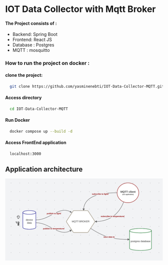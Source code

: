 # IOT Data Collector with Mqtt Broker

#### The Project consists of :

- Backend: Spring Boot
- Frontend: React JS
- Database : Postgres
- MQTT : mosquitto


### How to run the project on docker :


#### clone the project: 

```bash
  git clone https://github.com/yasminenebti/IOT-Data-Collector-MQTT.git
```
#### Access directory

```bash
  cd IOT-Data-Collector-MQTT
```

#### Run Docker

```bash
  docker compose up --build -d
```
#### Access FrontEnd application
```bash
  localhost:3000
```

## Application architecture

![image](./images/archi.PNG)


